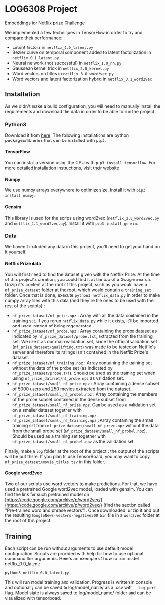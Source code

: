 # LOG6308 Project
Embeddings for Netflix prize Challenge

We implemented a few techniques in TensorFlow in order to try and compare their performance:

- Latent factors in `netflix_0.0_latent.py`
- Bezier curve on temporal component added to latent factorization in `netflix_0.1_latent.py`
- Neural network (not successful) in `netflix_1.0_nn.py`
- Gaussean kernel trick in `netflix_2.0_kernel.py`
- Word vectors on titles in `netflix_3.0_word2vec.py`
- Word vectors and latent factorization hybrid in `netflix_3.1_word2vec`

## Installation

As we didn't make a build configuration, you will need to manually install the requirements and download the data in order to be able to run the project.

### Python3

Download it from [here](https://www.python.org/downloads/). The following installations are python packages/libraries that can be installed with `pip3`.

#### TensorFlow

You can install a version using the CPU with `pip3 install tensorflow`. For more detailed installation instructions, visit [their website](https://www.tensorflow.org/install/)

#### Numpy

We use numpy arrays everywhere to optimize size. Install it with `pip3 install numpy`.

#### Gensim

This library is used for the scrips using word2vec (`netflix_3.0_word2vec.py` and `netflix_3.1_word2vec.py`). Install it with `pip3 install gensim`.

### Data

We haven't included any data in this project, you'll need to get your hand on it yourself.

#### Netflix Prize data

You will first need to find the dataset given with the Netflix Prize. At the time of this project's creation, you could find it at the top of a Google search. Unzip it's content at the root of this project, such as you would have a `nf_prize_dataset` folder at the root, which would contain a `training_set` folder. Once that is done, execute `python3 netflix_data.py` in order to make numpy array files with this data (and they're the ones to be used with the rest of the scripts) :

- `nf_prize_dataset/nf_prize.npz` : Array with all the data contained in the training set. If you rerun `netflix_data.py` while it exists, it'll be imported and used instead of being regenerated.
- `nf_prize_dataset/nf_probe.npz` : Array containing the probe dataset as indicated by `nf_prize_dataset/probe.txt`, extracted from the training set. We use it as our main validation set, since the official validation set (`nf_prize_dataset/qualifying.txt`) was made to be tested on Netflix's server and therefore its ratings isn't contained in the Netflix Prize's dataset.
- `nf_prize_dataset/nf_training.npz` : Array containing the training set without the data of the probe set (as indicated by `nf_prize_dataset/probe.txt`). Should be used as the training set when using `nf_prize_dataset/nf_probe.npz` as validation set.
- `nf_prize_dataset/small_nf_prize.npz` : Array containing a dense subset of 5000 users and 250 movies extracted from the dataset.
- `nf_prize_dataset/small_nf_probel.npz` : Array containing the members of the probe subset contained in the dense subset from `nf_prize_dataset/small_nf_prize.npz`. Can be used as a validation set on a smaller dataset together with `nf_prize_dataset/small_nf_training.npz`.
- `nf_prize_dataset/small_nf_training.npz` : Array containing the small training set from `nf_prize_dataset/small_nf_prize.npz` without the data from the small probe set (`nf_prize_dataset/small_nf_probel.npz`). Should be used as a training set together with `nf_prize_dataset/small_nf_probel.npz` as the validation set.

Finally, make a `log` folder at the root of the project : the output of the scripts will be put there. If you plan to use TensorBoard, you may want to copy `nf_prize_dataset/movie_titles.tsv` in this folder.

#### Google word2vec

Two of our scripts use word vectors to make predictions. For that, we have used a pretrained Google word2vec model, loaded with gensim. You can find the link for such pretrained model on [https://code.google.com/archive/p/word2vec/](https://code.google.com/archive/p/word2vec/) (find the section called "Pre-trained word and phrase vectors"). Once downloaded, unzip it and put the resulting `GoogleNews-vectors-negative300.bin` file in a `word2vec` folder at the root of this project.

## Training

Each script can be run without arguments to use default model configuration. Scripts are provided with help for how to use optional command line arguments. Here's an exemple of how to run model netflix_0.0_latent:

`python3 netflix_0.0_latent.py`

This will run model training and validation. Progress is written in console and optionally can be saved to log/model_name/ as a .csv with `--log_perf` flag. Model state is always saved to log/model_name/ folder and can be visualized with tensorboad.

